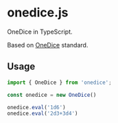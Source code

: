 # onedice.js

OneDice in TypeScript.

Based on [OneDice](https://github.com/OlivOS-Team/onedice) standard.

## Usage

```ts
import { OneDice } from 'onedice';

const onedice = new OneDice()

onedice.eval('1d6')
onedice.eval('2d3+3d4')
```
